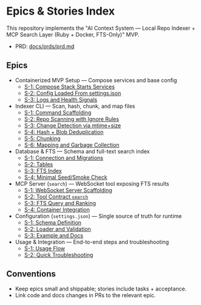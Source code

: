 # Epics & Stories Index

This repository implements the "AI Context System — Local Repo Indexer + MCP Search Layer (Ruby + Docker, FTS-Only)" MVP.

- PRD: [docs/prds/prd.md](prds/prd.md)

## Epics
- Containerized MVP Setup — Compose services and base config
  - [S-1: Compose Stack Starts Services](epics/01-setup/s-1-compose.md)
  - [S-2: Config Loaded From settings.json](epics/01-setup/s-2-config.md)
  - [S-3: Logs and Health Signals](epics/01-setup/s-3-logs-health.md)
- Indexer CLI — Scan, hash, chunk, and map files
  - [S-1: Command Scaffolding](epics/02-indexer/s-1-command.md)
  - [S-2: Repo Scanning with Ignore Rules](epics/02-indexer/s-2-scan-ignore.md)
  - [S-3: Change Detection via mtime+size](epics/02-indexer/s-3-change-detection.md)
  - [S-4: Hash + Blob Deduplication](epics/02-indexer/s-4-dedupe-hash.md)
  - [S-5: Chunking](epics/02-indexer/s-5-chunking.md)
  - [S-6: Mapping and Garbage Collection](epics/02-indexer/s-6-mapping-gc.md)
- Database & FTS — Schema and full-text search index
  - [S-1: Connection and Migrations](epics/03-database/s-1-migrations.md)
  - [S-2: Tables](epics/03-database/s-2-tables.md)
  - [S-3: FTS Index](epics/03-database/s-3-fts-index.md)
  - [S-4: Minimal Seed/Smoke Check](epics/03-database/s-4-smoke-seed.md)
- MCP Server (`search`) — WebSocket tool exposing FTS results
  - [S-1: WebSocket Server Scaffolding](epics/04-mcp-api/s-1-server-scaffold.md)
  - [S-2: Tool Contract `search`](epics/04-mcp-api/s-2-tool-contract.md)
  - [S-3: FTS Query and Ranking](epics/04-mcp-api/s-3-fts-ranking.md)
  - [S-4: Container Integration](epics/04-mcp-api/s-4-container-integr.md)
- Configuration (`settings.json`) — Single source of truth for runtime
  - [S-1: Schema Definition](epics/05-configuration/s-1-schema.md)
  - [S-2: Loader and Validation](epics/05-configuration/s-2-loader-validate.md)
  - [S-3: Example and Docs](epics/05-configuration/s-3-example-docs.md)
- Usage & Integration — End-to-end steps and troubleshooting
  - [S-1: Usage Flow](epics/06-usage/s-1-usage-flow.md)
  - [S-2: Quick Troubleshooting](epics/06-usage/s-2-troubleshoot.md)

## Conventions
- Keep epics small and shippable; stories include tasks + acceptance.
- Link code and docs changes in PRs to the relevant epic.
